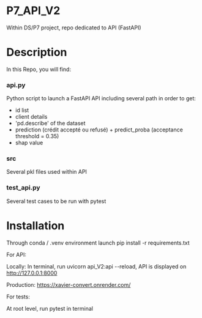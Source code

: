 # P7_API_V2

Within DS/P7 project, repo dedicated to API (FastAPI)

# Description

In this Repo, you will find:

### api.py ###

Python script to launch a FastAPI API including several path in order to get:

- id list
- client details
- 'pd.describe' of the dataset
- prediction (crédit accepté ou refusé) + predict_proba (acceptance threshold = 0.35)
- shap value

### src ###

Several pkl files used within API 

### test_api.py ###

Several test cases to be run with pytest


# Installation

Through conda / .venv environment launch pip install -r requirements.txt

For API:

Locally:
In terminal, run uvicorn api_V2:api --reload, API is displayed on http://127.0.0.1:8000

Production: https://xavier-convert.onrender.com/

For tests:

At root level, run pytest in terminal


